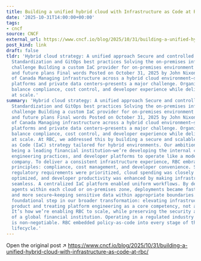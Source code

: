 ```yaml
---
title: Building a unified hybrid cloud with Infrastructure as Code at RBC
date: '2025-10-31T14:00:00+00:00'
tags:
- cncf
source: CNCF
external_url: https://www.cncf.io/blog/2025/10/31/building-a-unified-hybrid-cloud-with-infrastructure-as-code-at-rbc/
post_kind: link
draft: false
tldr: 'Hybrid cloud strategy: A unified approach Secure and controlled deployments
  Standardization and GitOps best practices Solving the on-premises infrastructure
  challenge Building a custom IaC provider for on-premises environment Achievements
  and future plans Final words Posted on October 31, 2025 by John Nixon, Royal Bank
  of Canada Managing infrastructure across a hybrid cloud environment—spanning public
  platforms and private data centers—presents a major challenge. Organizations must
  balance compliance, cost control, and developer experience while delivering consistency
  at scale.'
summary: 'Hybrid cloud strategy: A unified approach Secure and controlled deployments
  Standardization and GitOps best practices Solving the on-premises infrastructure
  challenge Building a custom IaC provider for on-premises environment Achievements
  and future plans Final words Posted on October 31, 2025 by John Nixon, Royal Bank
  of Canada Managing infrastructure across a hybrid cloud environment—spanning public
  platforms and private data centers—presents a major challenge. Organizations must
  balance compliance, cost control, and developer experience while delivering consistency
  at scale. At RBC, we addressed this by building a secure and scalable Infrastructure
  as Code (IaC) strategy tailored for hybrid environments. Our ambition extends beyond
  being a leading financial institution—we’re developing the internal capabilities,
  engineering practices, and developer platforms to operate like a modern technology
  company. To deliver a consistent infrastructure experience, RBC embraced three guiding
  principles: compliance, cost management, and developer convenience. Security and
  regulatory requirements were prioritized, cloud spending was closely monitored and
  optimized, and developer productivity was enhanced by making infrastructure management
  seamless. A centralized IaC platform enabled uniform workflows. By deploying execution
  agents within each cloud or on-premises zone, deployments became faster, localized,
  and more secure—keeping sensitive data within appropriate boundaries. This was a
  foundational step in our broader transformation: elevating infrastructure as a first-class
  product and treating platform engineering as a core competency, not a support function.
  It’s how we’re enabling RBC to scale, while preserving the security and trust expected
  of a global financial institution. Operating in a regulated industry means security
  is non-negotiable. RBC embedded policy-as-code into every stage of the infrastructure
  lifecycle.'
---
```

Open the original post ↗ https://www.cncf.io/blog/2025/10/31/building-a-unified-hybrid-cloud-with-infrastructure-as-code-at-rbc/
